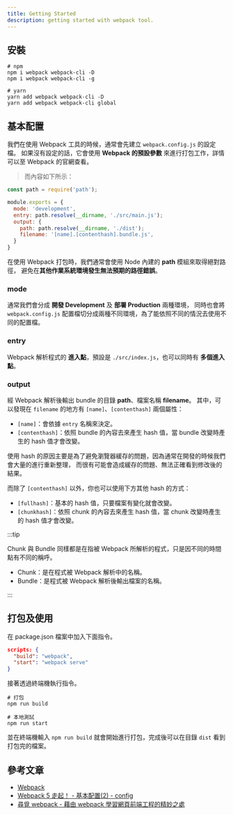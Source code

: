 ```yaml
---
title: Getting Started
description: getting started with webpack tool.
---
```


## 安裝

```shell
# npm
npm i webpack webpack-cli -D
npm i webpack webpack-cli -g

# yarn
yarn add webpack webpack-cli -D
yarn add webpack webpack-cli global
```

## 基本配置

我們在使用 Webpack 工具的時候，通常會先建立 `webpack.config.js` 的設定檔。
如果沒有設定的話，它會使用 **Webpack 的預設參數** 來進行打包工作，詳情可以至 Webpack 的官網查看。

> 而內容如下所示：

```js
const path = require('path');

module.exports = {
  mode: 'development',
  entry: path.resolve(__dirname, './src/main.js');
  output: {
    path: path.resolve(__dirname, './dist');
    filename: '[name].[contenthash].bundle.js',
  }
}
```

在使用 Webpack 打包時，我們通常會使用 Node 內建的 **path** 模組來取得絕對路徑，
避免在**其他作業系統環境發生無法預期的路徑錯誤**。

### mode

通常我們會分成 **開發 Development** 及 **部署 Production** 兩種環境，
同時也會將 `webpack.config.js` 配置檔切分成兩種不同環境，為了能依照不同的情況去使用不同的配置檔。

### entry

Webpack 解析程式的 **進入點**，預設是 `./src/index.js`，也可以同時有 **多個進入點**。

### output

經 Webpack 解析後輸出 bundle 的目錄 **path**、檔案名稱 **filename**。
其中，可以發現在 `filename` 的地方有 `[name]`、`[contenthash]` 兩個屬性：

- `[name]`：會依據 `entry` 名稱來決定。
- `[contenthash]`：依照 bundle 的內容去來產生 hash 值，當 bundle 改變時產生的 hash 值才會改變。

使用 hash 的原因主要是為了避免瀏覽器緩存的問題，因為通常在開發的時候我們會大量的進行重新整理，
而很有可能會造成緩存的問題、無法正確看到修改後的結果。

而除了 `[contenthash]` 以外，你也可以使用下方其他 hash 的方式：

- `[fullhash]`：基本的 hash 值，只要檔案有變化就會改變。
- `[chunkhash]`：依照 chunk 的內容去來產生 hash 值，當 chunk 改變時產生的 hash 值才會改變。

:::tip

Chunk 與 Bundle 同樣都是在指被 Webpack 所解析的程式，只是因不同的時間點有不同的稱呼。

- Chunk：是在程式被 Webpack 解析中的名稱。
- Bundle：是程式被 Webpack 解析後輸出檔案的名稱。

:::

## 打包及使用

在 package.json 檔案中加入下面指令。

```json
scripts: {
  "build": "webpack",
  "start": "webpack serve"
}
```

接著透過終端機執行指令。

```shell
# 打包
npm run build

# 本地測試
npm run start
```

並在終端機輸入 `npm run build` 就會開始進行打包，完成後可以在目錄 `dist` 看到打包完的檔案。

## 參考文章

- [Webpack](https://webpack.js.org/)
- [Webpack 5 走起！ - 基本配置(2) - config](https://israynotarray.com/webpack/20210228/4075850339/)
- [尋覓 webpack - 藉由 webpack 學習網頁前端工程的精妙之處](https://ithelp.ithome.com.tw/users/20107789/ironman/3332)
